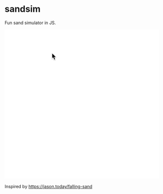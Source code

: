 # sandsim
Fun sand simulator in JS.

![Sand Animation](src/assets/sand.gif)

Inspired by https://jason.today/falling-sand
